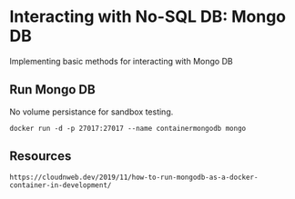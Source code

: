 # Interacting with No-SQL DB: Mongo DB
Implementing basic methods for interacting with Mongo DB

## Run Mongo DB
No volume persistance for sandbox testing.
```
docker run -d -p 27017:27017 --name containermongodb mongo
```

## Resources
```
https://cloudnweb.dev/2019/11/how-to-run-mongodb-as-a-docker-container-in-development/
```
